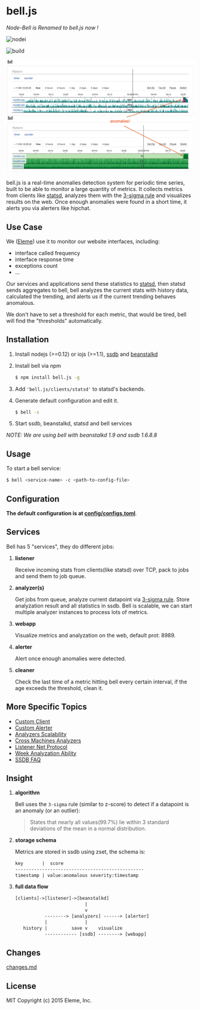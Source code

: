 bell.js
=======

*Node-Bell is Renamed to bell.js now !*

![nodei](https://nodei.co/npm/bell.js.png?downloads=true&downloadRank=true)

![build](https://travis-ci.org/eleme/bell.js.svg)

![snap](snap.png)

bell.js is a real-time anomalies detection system for periodic time series, built to be
able to monitor a large quantity of metrics. It collects metrics from clients like [statsd](https://github.com/etsy/statsd),
analyzes them with the [3-sigma rule](http://en.wikipedia.org/wiki/68%E2%80%9395%E2%80%9399.7_rule)
and visualizes results on the web. Once enough anomalies were found in a short time, it alerts
you via alerters like hipchat.

Use Case
--------

We ([Eleme](http://ele.me)) use it to monitor our website interfaces, including:

   - interface called frequency
   - interface response time
   - exceptions count
   - ...

Our services and applications send these statistics to [statsd](https://github.com/etsy/statsd),
then statsd sends aggregates to bell, bell analyzes the current stats
with history data, calculated the trending, and alerts us if the current trending behaves
anomalous.

We don't have to set a threshold for each metric, that would be tired, bell will find the "thresholds" automatically.

Installation
------------

1. Install nodejs (>=0.12) or iojs (>=1.1), [ssdb](https://github.com/ideawu/ssdb) and [beanstalkd](https://github.com/kr/beanstalkd)
2. Install bell via npm

   ```bash
   $ npm install bell.js -g
   ```
3. Add `'bell.js/clients/statsd'` to statsd's backends.
4. Generate default configuration and edit it.

   ```bash
   $ bell -s
   ```
5. Start ssdb, beanstalkd, statsd and bell services

*NOTE: We are using bell with beanstalkd 1.9 and ssdb 1.6.8.8*

Usage
-----

To start a bell service:

```bash
$ bell <service-name> -c <path-to-config-file>
```

Configuration
-------------

**The default configuration is at [config/configs.toml](config/configs.toml)**.

Services
---------

Bell has 5 "services", they do different jobs:

1. **listener**

   Receive incoming stats from clients(like statsd) over TCP, pack to jobs and send them to job queue.

2. **analyzer(s)**

   Get jobs from queue, analyze current datapoint via [3-sigma rule](http://en.wikipedia.org/wiki/68%E2%80%9395%E2%80%9399.7_rule).
   Store analyzation result and all statistics in ssdb. Bell is scalable, we can start multiple analyzer instances to process
   lots of metrics.

3. **webapp**

   Visualize metrics and analyzation on the web, default prot: 8989.

4. **alerter**

   Alert once enough anomalies were detected.

5. **cleaner**

   Check the last time of a metric hitting bell every certain interval, if the age exceeds the threshold, clean it.

More Specific Topics
--------------------

- [Custom Client](topics.md#custom-client)
- [Custom Alerter](topics.md#custom-alerter)
- [Analyzers Scalability](topics.md#analyzers-scalability)
- [Cross Machines Analyzers](topics.md#cross-machines-analyzers)
- [Listener Net Protocol](topics.md#listener-net-protocol)
- [Week Analyzation Ability](topics.md#week-analyzation-ability)
- [SSDB FAQ](topics.md#ssdb-faq)

Insight
-------

1. **algorithm**

   Bell uses the `3-sigma` rule (similar to z-score) to detect if a datapoint is an anomaly (or an outlier):

   > States that nearly all values(99.7%) lie within 3 standard deviations of the mean in a normal distribution.

2. **storage schema**

   Metrics are stored in ssdb using zset, the schema is:

   ```
   key       |  score
   ------------------------------------------------
   timestamp | value:anomalous severity:timestamp
   ```

3. **full data flow**

   ```
   [clients]->[listener]->[beanstalkd]
                             |
                             v
              --------> [analyzers] ------> [alerter]
              |              |
      history |         save v    visualize
              ------------ [ssdb] --------> [webapp]
   ```

Changes
-------

[changes.md](changes.md)

License
-------

MIT Copyright (c) 2015 Eleme, Inc.
